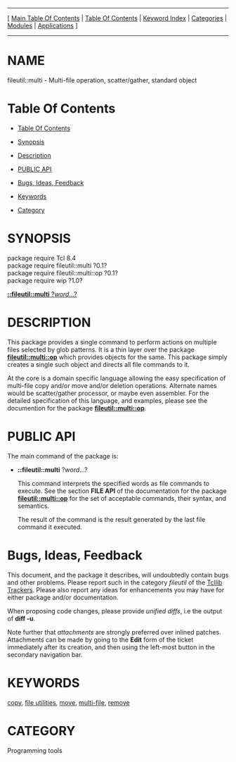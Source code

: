 
[//000000001]: # (fileutil::multi \- file utilities)
[//000000002]: # (Generated from file 'multi\.man' by tcllib/doctools with format 'markdown')
[//000000003]: # (fileutil::multi\(n\) 0\.1 tcllib "file utilities")

<hr> [ <a href="../../../../toc.md">Main Table Of Contents</a> &#124; <a
href="../../../toc.md">Table Of Contents</a> &#124; <a
href="../../../../index.md">Keyword Index</a> &#124; <a
href="../../../../toc0.md">Categories</a> &#124; <a
href="../../../../toc1.md">Modules</a> &#124; <a
href="../../../../toc2.md">Applications</a> ] <hr>

# NAME

fileutil::multi \- Multi\-file operation, scatter/gather, standard object

# <a name='toc'></a>Table Of Contents

  - [Table Of Contents](#toc)

  - [Synopsis](#synopsis)

  - [Description](#section1)

  - [PUBLIC API](#section2)

  - [Bugs, Ideas, Feedback](#section3)

  - [Keywords](#keywords)

  - [Category](#category)

# <a name='synopsis'></a>SYNOPSIS

package require Tcl 8\.4  
package require fileutil::multi ?0\.1?  
package require fileutil::multi::op ?0\.1?  
package require wip ?1\.0?  

[__::fileutil::multi__ ?*word*\.\.\.?](#1)  

# <a name='description'></a>DESCRIPTION

This package provides a single command to perform actions on multiple files
selected by glob patterns\. It is a thin layer over the package
__[fileutil::multi::op](multiop\.md)__ which provides objects for the
same\. This package simply creates a single such object and directs all file
commands to it\.

At the core is a domain specific language allowing the easy specification of
multi\-file copy and/or move and/or deletion operations\. Alternate names would be
scatter/gather processor, or maybe even assembler\. For the detailed
specification of this language, and examples, please see the documention for the
package __[fileutil::multi::op](multiop\.md)__\.

# <a name='section2'></a>PUBLIC API

The main command of the package is:

  - <a name='1'></a>__::fileutil::multi__ ?*word*\.\.\.?

    This command interprets the specified words as file commands to execute\. See
    the section __FILE API__ of the documentation for the package
    __[fileutil::multi::op](multiop\.md)__ for the set of acceptable
    commands, their syntax, and semantics\.

    The result of the command is the result generated by the last file command
    it executed\.

# <a name='section3'></a>Bugs, Ideas, Feedback

This document, and the package it describes, will undoubtedly contain bugs and
other problems\. Please report such in the category *fileutil* of the [Tcllib
Trackers](http://core\.tcl\.tk/tcllib/reportlist)\. Please also report any ideas
for enhancements you may have for either package and/or documentation\.

When proposing code changes, please provide *unified diffs*, i\.e the output of
__diff \-u__\.

Note further that *attachments* are strongly preferred over inlined patches\.
Attachments can be made by going to the __Edit__ form of the ticket
immediately after its creation, and then using the left\-most button in the
secondary navigation bar\.

# <a name='keywords'></a>KEYWORDS

[copy](\.\./\.\./\.\./\.\./index\.md\#copy), [file
utilities](\.\./\.\./\.\./\.\./index\.md\#file\_utilities),
[move](\.\./\.\./\.\./\.\./index\.md\#move),
[multi\-file](\.\./\.\./\.\./\.\./index\.md\#multi\_file),
[remove](\.\./\.\./\.\./\.\./index\.md\#remove)

# <a name='category'></a>CATEGORY

Programming tools
